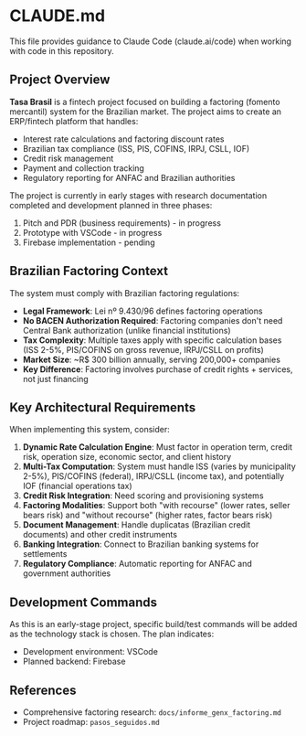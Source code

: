 # CLAUDE.md

This file provides guidance to Claude Code (claude.ai/code) when working with code in this repository.

## Project Overview

**Tasa Brasil** is a fintech project focused on building a factoring (fomento mercantil) system for the Brazilian market. The project aims to create an ERP/fintech platform that handles:

- Interest rate calculations and factoring discount rates
- Brazilian tax compliance (ISS, PIS, COFINS, IRPJ, CSLL, IOF)
- Credit risk management
- Payment and collection tracking
- Regulatory reporting for ANFAC and Brazilian authorities

The project is currently in early stages with research documentation completed and development planned in three phases:
1. Pitch and PDR (business requirements) - in progress
2. Prototype with VSCode - in progress
3. Firebase implementation - pending

## Brazilian Factoring Context

The system must comply with Brazilian factoring regulations:

- **Legal Framework**: Lei nº 9.430/96 defines factoring operations
- **No BACEN Authorization Required**: Factoring companies don't need Central Bank authorization (unlike financial institutions)
- **Tax Complexity**: Multiple taxes apply with specific calculation bases (ISS 2-5%, PIS/COFINS on gross revenue, IRPJ/CSLL on profits)
- **Market Size**: ~R$ 300 billion annually, serving 200,000+ companies
- **Key Difference**: Factoring involves purchase of credit rights + services, not just financing

## Key Architectural Requirements

When implementing this system, consider:

1. **Dynamic Rate Calculation Engine**: Must factor in operation term, credit risk, operation size, economic sector, and client history
2. **Multi-Tax Computation**: System must handle ISS (varies by municipality 2-5%), PIS/COFINS (federal), IRPJ/CSLL (income tax), and potentially IOF (financial operations tax)
3. **Credit Risk Integration**: Need scoring and provisioning systems
4. **Factoring Modalities**: Support both "with recourse" (lower rates, seller bears risk) and "without recourse" (higher rates, factor bears risk)
5. **Document Management**: Handle duplicatas (Brazilian credit documents) and other credit instruments
6. **Banking Integration**: Connect to Brazilian banking systems for settlements
7. **Regulatory Compliance**: Automatic reporting for ANFAC and government authorities

## Development Commands

As this is an early-stage project, specific build/test commands will be added as the technology stack is chosen. The plan indicates:
- Development environment: VSCode
- Planned backend: Firebase

## References

- Comprehensive factoring research: `docs/informe_genx_factoring.md`
- Project roadmap: `pasos_seguidos.md`
